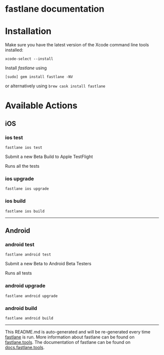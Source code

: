 fastlane documentation
================
# Installation

Make sure you have the latest version of the Xcode command line tools installed:

```
xcode-select --install
```

Install _fastlane_ using
```
[sudo] gem install fastlane -NV
```
or alternatively using `brew cask install fastlane`

# Available Actions
## iOS
### ios test
```
fastlane ios test
```
Submit a new Beta Build to Apple TestFlight

Runs all the tests
### ios upgrade
```
fastlane ios upgrade
```

### ios build
```
fastlane ios build
```


----

## Android
### android test
```
fastlane android test
```
Submit a new Beta to Android Beta Testers

Runs all tests
### android upgrade
```
fastlane android upgrade
```

### android build
```
fastlane android build
```


----

This README.md is auto-generated and will be re-generated every time [fastlane](https://fastlane.tools) is run.
More information about fastlane can be found on [fastlane.tools](https://fastlane.tools).
The documentation of fastlane can be found on [docs.fastlane.tools](https://docs.fastlane.tools).
